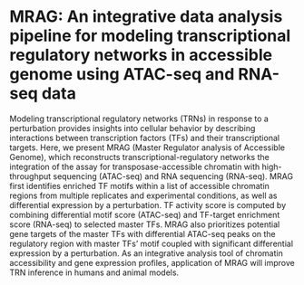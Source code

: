 # MRAG: An integrative data analysis pipeline for modeling transcriptional regulatory networks in accessible genome using ATAC-seq and RNA-seq data


Modeling transcriptional regulatory networks (TRNs) in response to a perturbation provides insights into cellular behavior by describing interactions between transcription factors (TFs) and their transcriptional targets. Here, we present MRAG (Master Regulator analysis of Accessible Genome), which reconstructs transcriptional-regulatory networks the integration of the assay for transposase-accessible chromatin with high-throughput sequencing (ATAC-seq) and RNA sequencing (RNA-seq). MRAG first identifies enriched TF motifs within a list of accessible chromatin regions from multiple replicates and experimental conditions, as well as differential expression by a perturbation. TF activity score is computed by combining differential motif score (ATAC-seq) and TF-target enrichment score (RNA-seq) to selected master TFs. MRAG also prioritizes potential gene targets of the master TFs with differential ATAC-seq peaks on the regulatory region with master TFs’ motif coupled with significant differential expression by a perturbation. As an integrative analysis tool of chromatin accessibility and gene expression profiles, application of MRAG will improve TRN inference in humans and animal models.


